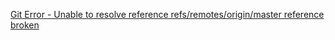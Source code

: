 [Git Error - Unable to resolve reference refs/remotes/origin/master reference broken](https://codeahoy.com/q/2/Git-pull-fails-Unable-to-resolve-reference-refs-remotes-origin-master-reference-broken)
